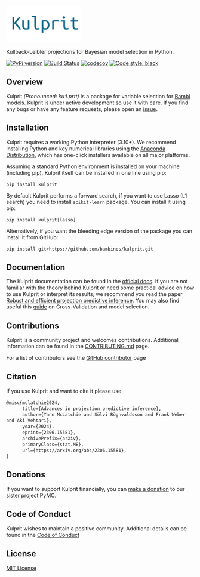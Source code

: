 <img src="https://raw.githubusercontent.com/bambinos/kulprit/main/docs/logos/kulprit_flat.png" width=200></img>

Kullback-Leibler projections for Bayesian model selection in Python.

[![PyPi version](https://badge.fury.io/py/kulprit.svg)](https://badge.fury.io/py/kulprit)
[![Build Status](https://github.com/bambinos/kulprit/actions/workflows/test.yml/badge.svg)](https://github.com/bambinos/kulprit/actions/workflows/test.yml)
[![codecov](https://codecov.io/gh/bambinos/kulprit/branch/main/graph/badge.svg?token=SLJIK2O4C5)](https://codecov.io/gh/bambinos/kulprit)
[![Code style: black](https://img.shields.io/badge/code%20style-black-000000.svg)](https://github.com/ambv/black)


## Overview

Kulprit _(Pronounced: kuːl.prɪt)_ is a package for variable selection for [Bambi](https://github.com/bambinos/bambi) models.
Kulprit is under active development so use it with care. If you find any bugs or have any feature requests, please open an [issue](https://github.com/bambinos/kulprit/issues).


## Installation

Kulprit requires a working Python interpreter (3.10+). We recommend installing Python and key numerical libraries using the [Anaconda Distribution](https://www.anaconda.com/products/individual#Downloads), which has one-click installers available on all major platforms.

Assuming a standard Python environment is installed on your machine (including pip), Kulprit itself can be installed in one line using pip:

    pip install kulprit

By default Kulprit performs a forward search, if you want to use Lasso (L1 search) you need to install `scikit-learn` package. You can install it using pip:

    pip install kulprit[lasso]

Alternatively, if you want the bleeding edge version of the package you can install it from GitHub:

    pip install git+https://github.com/bambinos/kulprit.git

## Documentation

The Kulprit documentation can be found in the [official docs](https://kulprit.readthedocs.io/en/latest/). If you are not familiar with the theory behind Kulprit or need some practical advice on how to use Kulprit or interpret its results, we recommend you read the paper [Robust and efficient projection predictive inference](https://arxiv.org/abs/2306.15581). You may also find useful this [guide](https://avehtari.github.io/modelselection/CV-FAQ.html) on Cross-Validation and model selection.


## Contributions

Kulprit is a community project and welcomes contributions. Additional information can be found in the [CONTRIBUTING.md](https://github.com/bambinos/kulprit/blob/main/CONTRIBUTING.md) page.

For a list of contributors see the [GitHub contributor](https://github.com/bambinos/kulprit/graphs/contributors) page

## Citation

If you use Kulprit and want to cite it please use

```
@misc{mclatchie2024,
      title={Advances in projection predictive inference}, 
      author={Yann McLatchie and Sölvi Rögnvaldsson and Frank Weber and Aki Vehtari},
      year={2024},
      eprint={2306.15581},
      archivePrefix={arXiv},
      primaryClass={stat.ME},
      url={https://arxiv.org/abs/2306.15581}, 
}
```


## Donations

If you want to support Kulprit financially, you can [make a donation](https://numfocus.org/donate-to-pymc) to our sister project PyMC.

## Code of Conduct

Kulprit wishes to maintain a positive community. Additional details can be found in the [Code of Conduct](https://github.com/bambinos/kulprit/blob/main/docs/CODE_OF_CONDUCT.md)

## License

[MIT License](https://github.com/bambinos/kulprit/blob/main/LICENSE)
